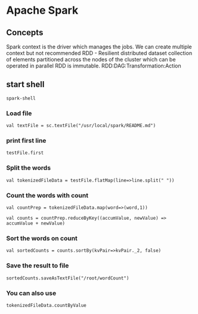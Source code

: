 # Apache Spark

## Concepts

Spark context is the driver which manages the jobs. We can create multiple context but not recommended
RDD - Resilient distributed dataset
collection of elements partitioned across the nodes of the cluster which can be operated in parallel
RDD is immutable.
RDD:DAG:Transformation:Action


## start shell
```
spark-shell
```

### Load file
```
val textFile = sc.textFile("/usr/local/spark/README.md")
```

### print first line
```
testFile.first
```

### Split the words
```
val tokenizedFileData = testFile.flatMap(line=>line.split(" "))
```

### Count the words with count
```
val countPrep = tokenizedFileData.map(word=>(word,1))
```

```
val counts = countPrep.reduceByKey((accumValue, newValue) => accumValue + newValue)
```

### Sort the words on count
```
val sortedCounts = counts.sortBy(kvPair=>kvPair._2, false)
```

### Save the result to file
```
sortedCounts.saveAsTextFile("/root/wordCount")
```

### You can also use
```
tokenizedFileData.countByValue
```
